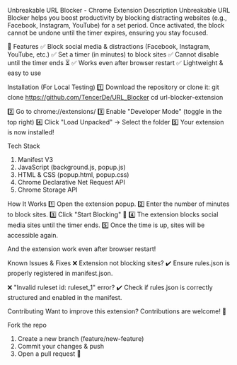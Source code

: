 Unbreakable URL Blocker - Chrome Extension
Description
Unbreakable URL Blocker helps you boost productivity by blocking distracting websites (e.g., Facebook, Instagram, YouTube) for a set period. Once activated, the block cannot be undone until the timer expires, ensuring you stay focused.

🎯 Features
✅ Block social media & distractions (Facebook, Instagram, YouTube, etc.)
✅ Set a timer (in minutes) to block sites
✅ Cannot disable until the timer ends ⏳
✅ Works even after browser restart
✅ Lightweight & easy to use

 Installation (For Local Testing)
1️⃣ Download the repository or clone it:
git clone https://github.com/TencerDe/URL_Blocker
cd url-blocker-extension

2️⃣ Go to chrome://extensions/
3️⃣ Enable "Developer Mode" (toggle in the top right)
4️⃣ Click "Load Unpacked" → Select the folder
5️⃣ Your extension is now installed!

 Tech Stack
1. Manifest V3
2. JavaScript (background.js, popup.js)
3. HTML & CSS (popup.html, popup.css)
4. Chrome Declarative Net Request API
5. Chrome Storage API

How It Works
1️⃣ Open the extension popup.
2️⃣ Enter the number of minutes to block sites.
3️⃣ Click "Start Blocking" 🚫
4️⃣ The extension blocks social media sites until the timer ends.
5️⃣ Once the time is up, sites will be accessible again.

And the extension work even after browser restart!

Known Issues & Fixes
❌ Extension not blocking sites?
✔️ Ensure rules.json is properly registered in manifest.json.

❌ "Invalid ruleset id: ruleset_1" error?
✔️ Check if rules.json is correctly structured and enabled in the manifest.

Contributing
Want to improve this extension? Contributions are welcome! 🎉

Fork the repo
1. Create a new branch (feature/new-feature)
2. Commit your changes & push
3. Open a pull request 🚀